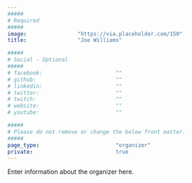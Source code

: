 ```yaml
---
#####
# Required
#####
image:                "https://via.placeholder.com/150"
title:                "Joe Williams"

#####
# Social - Optional
#####
# facebook:                       ""
# github:                         ""
# linkedin:                       ""
# twitter:                        ""
# twitch:                         ""
# website:                        ""
# youtube:                        ""

#####
# Please do not remove or change the below front matter.
#####
page_type:                        "organizer"
private:                          true
---
```

Enter information about the organizer here.